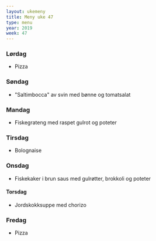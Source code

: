 ```yaml
---
layout: ukemeny
title: Meny uke 47
type: menu
year: 2019
week: 47
---
```


### Lørdag

- Pizza

### Søndag

- "Saltimbocca" av svin med bønne og tomatsalat

### Mandag

- Fiskegrateng med raspet gulrot og poteter

### Tirsdag

- Bolognaise

### Onsdag

- Fiskekaker i brun saus med gulrøtter, brokkoli og poteter

#### Torsdag

- Jordskokksuppe med chorizo

### Fredag

- Pizza